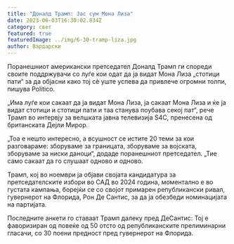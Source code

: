 ```yaml
---
title: "Доналд Трамп: Јас сум Мона Лиза"
date: 2023-06-03T16:30:02.834Z
category: свет
featured: true
featuredImage: ../img/6-30-tramp-liza.jpg
author: Вардарски
---
```

Поранешниот американски претседател Доналд Трамп ги спореди своите поддржувачи со луѓе кои одат да ја видат Мона Лиза „стотици пати“ за да објасни како тој сè уште успева да привлече огромни толпи, пишува Politico.

„Има луѓе кои сакаат да ја видат Мона Лиза, ја сакаат Мона Лиза и ќе ја видат стотици и стотици пати и таа станува поубава секој пат“, рече Трамп во интервју за велшката јавна телевизија S4C, пренесена од британската Дејли Мирор.

„Тоа е нешто интересно, а всушност се истите 20 теми за кои разговараме: зборуваме за границата, зборуваме за војската, зборуваме за ниски даноци“, додаде поранешниот претседател. „Тие само сакаат да го слушаат одново и одново.

Трамп, кој во ноември ја објави својата кандидатура за претседателските избори во САД во 2024 година, моментално е во густата кампања, борејќи се со својот примарен републикански ривал, гувернерот на Флорида, Рон Де Сантис, за да ја обезбеди номинацијата на партијата.

Последните анкети го ставаат Трамп далеку пред ДеСантис: Тој е фаворизиран од повеќе од 50 отсто од републиканските прелиминарни гласачи, со 30 поени предност пред гувернерот на Флорида.